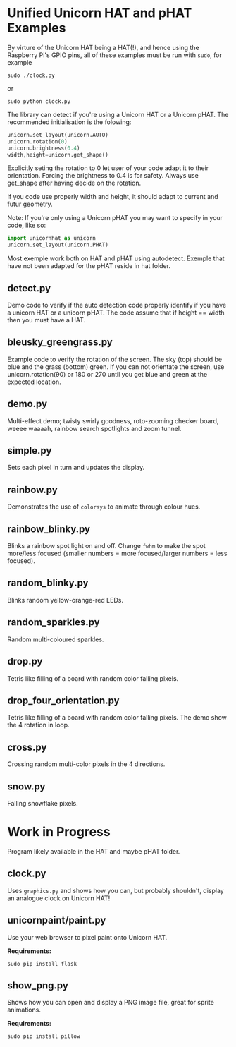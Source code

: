 Unified Unicorn HAT and pHAT Examples
======================================

By virture of the Unicorn HAT being a HAT(!), and hence using the Raspberry Pi's GPIO pins, all of these examples must be run with `sudo`, for example

    sudo ./clock.py

or

    sudo python clock.py    


The library can detect if you're using a Unicorn HAT or a Unicorn pHAT.
The recommended initialisation is the folowing:

```python
unicorn.set_layout(unicorn.AUTO)
unicorn.rotation(0)
unicorn.brightness(0.4)
width,height=unicorn.get_shape()
```

Explicitly seting the rotation to 0 let user of your code adapt it to their orientation. Forcing the brightness to 0.4 is for safety. Always use get_shape after having decide on the rotation.

If you code use properly width and height, it should adapt to current and futur geometry.


Note: If you're only using a Unicorn pHAT you may want to specify in your code, like so:

```python
import unicornhat as unicorn
unicorn.set_layout(unicorn.PHAT)
```

Most exemple work both on HAT and pHAT using autodetect.
Exemple that have not been adapted for the pHAT reside in hat folder.


detect.py
---------

Demo code to verify if the auto detection code properly identify if you have a unicorn HAT or a unicorn pHAT. The code assume that if height == width then you must have a HAT.


bleusky_greengrass.py
---------------------

Example code to verify the rotation of the screen.
The sky (top) should be blue and the grass (bottom) green.
If you can not orientate the screen, use unicorn.rotation(90) or 180 or 270 until you get blue and green at the expected location.


demo.py
-------

Multi-effect demo;  twisty swirly goodness, roto-zooming checker board, weeee waaaah, rainbow search spotlights and zoom tunnel.


simple.py
---------

Sets each pixel in turn and updates the display.


rainbow.py
----------

Demonstrates the use of `colorsys` to animate through colour hues.


rainbow_blinky.py
-----------------

Blinks a rainbow spot light on and off. Change `fwhm` to make the spot more/less focused (smaller numbers = more focused/larger numbers = less focused).


random_blinky.py
----------------

Blinks random yellow-orange-red LEDs.


random_sparkles.py
------------------

Random multi-coloured sparkles.


drop.py
-------

Tetris like filling of a board with random color falling pixels.


drop_four_orientation.py
------------------------

Tetris like filling of a board with random color falling pixels. The demo show the 4 rotation in loop.


cross.py
--------

Crossing random multi-color pixels in the 4 directions.


snow.py
-------

Falling snowflake pixels.




Work in Progress
================

Program likely available in the HAT and maybe pHAT folder.


clock.py
--------

Uses `graphics.py` and shows how you can, but probably shouldn't, display an analogue clock on Unicorn HAT!


unicornpaint/paint.py
---------------------

Use your web browser to pixel paint onto Unicorn HAT.

**Requirements:**

    sudo pip install flask


show_png.py
-----------

Shows how you can open and display a PNG image file, great for sprite animations.

**Requirements:**

    sudo pip install pillow

